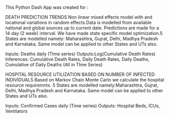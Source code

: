 This Python Dash App was created for :

DEATH PREDICTION TRENDS
Non linear mixed effects model with and locational variations in random effects.Data is modelled from available national and global sources up to current date. Predictions are made for a 14 day (2 week) interval. We have made state specific model optimization.5 States are modelled namely: Maharashtra, Gujrat, Delhi, Madhya Pradesh and Karnataka. Same model can be applied to other States and UTs also.

Inputs: Deaths daily (TIme series)
Outputs:Log(Cumulative Death Rates)
Inferences: Cumulative Death Rates, Daily Death Rates, Daily Deaths, Cumulative of Daily Deaths (All in TIme Series)


HOSPITAL RESOURCE UTILIZATION BASED ON NUMBER OF INFECTED INDIVIDUALS
Based on Markov Chain Monte Carlo we calculate the hospital resource requiremnts. 5 States are modelled namely:Maharashtra, Gujrat, Delhi, Madhya Pradesh and Karnataka. Same model can be applied to other States and UTs also.

Inputs: Confirmed Cases daily (Time series)
Outputs: Hospital Beds, ICUs, Ventilators
